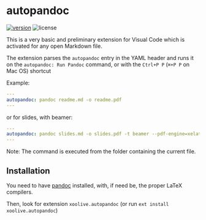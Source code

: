 # autopandoc

[![version](https://img.shields.io/visual-studio-marketplace/v/xoolive.autopandoc)](https://marketplace.visualstudio.com/items?itemName=xoolive.autopandoc)
![license](https://img.shields.io/badge/license-MIT-brightgreen.svg)

This is a very basic and preliminary extension for Visual Code which is activated for any open Markdown file.

The extension parses the `autopandoc` entry in the YAML header and runs it on the `autopandoc: Run Pandoc` command, or with the `Ctrl+P P` (`⌘+P P` on Mac OS) shortcut

Example:

```yaml
---
autopandoc: pandoc readme.md -o readme.pdf
---
```

or for slides, with beamer:

```yaml
---
autopandoc: pandoc slides.md -o slides.pdf -t beamer --pdf-engine=xelatex
---
```

Note: The command is executed from the folder containing the current file.

## Installation

You need to have [pandoc](https://pandoc.org) installed, with, if need be, the proper LaTeX compilers.

Then, look for extension `xoolive.autopandoc` (or run `ext install xoolive.autopandoc`)
